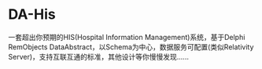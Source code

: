 # DA-His
一套超出你预期的HIS(Hospital Information Management)系统，基于Delphi RemObjects DataAbstract，以Schema为中心，数据服务可配置(类似Relativity Server)，支持互联互通的标准，其他设计等你慢慢发现......


